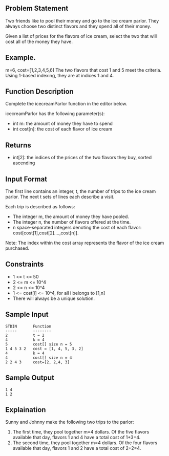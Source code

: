 ## Problem Statement
Two friends like to pool their money and go to the ice cream parlor. They always choose two distinct flavors and they spend all of their money.

Given a list of prices for the flavors of ice cream, select the two that will cost all of the money they have.

## Example.    
m=6, cost=[1,2,3,4,5,6]
The two flavors that cost 1 and 5 meet the criteria. Using 1-based indexing, they are at indices 1 and 4.

## Function Description

Complete the icecreamParlor function in the editor below.

icecreamParlor has the following parameter(s):

- int m: the amount of money they have to spend
- int cost[n]: the cost of each flavor of ice cream

## Returns

- int[2]: the indices of the prices of the two flavors they buy, sorted ascending

## Input Format

The first line contains an integer, t, the number of trips to the ice cream parlor. The next t sets of lines each describe a visit.  

Each trip is described as follows:  
- The integer m, the amount of money they have pooled.
- The integer n, the number of flavors offered at the time.
- n space-separated integers denoting the cost of each flavor: cost[cost[1],cost[2]....,cost[n]].

Note: The index within the cost array represents the flavor of the ice cream purchased.

## Constraints
- 1 <= t <= 50
- 2 <= m <= 10^4
- 2 <= n <= 10^4
- 1 <= cost[i] <= 10^4, for all i belongs to [1,n]
- There will always be a unique solution.

## Sample Input
```
STDIN       Function
-----       --------
2           t = 2
4           k = 4
5           cost[] size n = 5
1 4 5 3 2   cost = [1, 4, 5, 3, 2]
4           k = 4
4           cost[] size n = 4
2 2 4 3     cost=[2, 2,4, 3]
```

## Sample Output
```
1 4
1 2
```

## Explaination
Sunny and Johnny make the following two trips to the parlor:

1. The first time, they pool together m=4 dollars. Of the five flavors available that day, flavors 1 and 4 have a total cost of 1+3=4.
2. The second time, they pool together m=4 dollars. Of the four flavors available that day, flavors 1 and 2 have a total cost of 2+2=4.